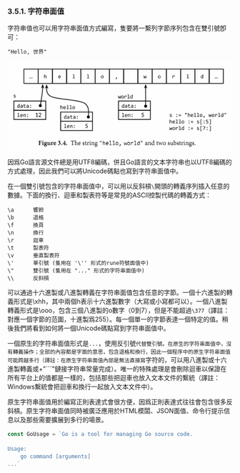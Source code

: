 ### 3.5.1. 字符串面值

字符串值也可以用字符串面值方式編寫，隻要將一繫列字節序列包含在雙引號卽可：

```
"Hello, 世界"
```

![](../images/ch3-04.png)

因爲Go語言源文件總是用UTF8編碼，併且Go語言的文本字符串也以UTF8編碼的方式處理，因此我們可以將Unicode碼點也寫到字符串面值中。

在一個雙引號包含的字符串面值中，可以用以反斜槓`\`開頭的轉義序列插入任意的數據。下面的換行、迴車和製表符等是常見的ASCII控製代碼的轉義方式：

```
\a      響鈴
\b      退格
\f      換頁
\n      換行
\r      迴車
\t      製表符
\v      垂直製表符
\'      單引號 (隻用在 '\'' 形式的rune符號面值中)
\"      雙引號 (隻用在 "..." 形式的字符串面值中)
\\      反斜槓
```

可以通過十六進製或八進製轉義在字符串面值包含任意的字節。一個十六進製的轉義形式是\xhh，其中兩個h表示十六進製數字（大寫或小寫都可以）。一個八進製轉義形式是\ooo，包含三個八進製的o數字（0到7），但是不能超過`\377`（譯註：對應一個字節的范圍，十進製爲255）。每一個單一的字節表達一個特定的值。稍後我們將看到如何將一個Unicode碼點寫到字符串面值中。

一個原生的字符串面值形式是`...`，使用反引號```代替雙引號。在原生的字符串面值中，沒有轉義操作；全部的內容都是字面的意思，包含退格和換行，因此一個程序中的原生字符串面值可能跨越多行（譯註：在原生字符串面值內部是無法直接寫```字符的，可以用八進製或十六進製轉義或+"```"鏈接字符串常量完成）。唯一的特殊處理是會刪除迴車以保證在所有平台上的值都是一樣的，包括那些把迴車也放入文本文件的繫統（譯註：Windows繫統會把迴車和換行一起放入文本文件中）。

原生字符串面值用於編寫正則表達式會很方便，因爲正則表達式往往會包含很多反斜槓。原生字符串面值同時被廣泛應用於HTML模闆、JSON面值、命令行提示信息以及那些需要擴展到多行的場景。

```Go
const GoUsage = `Go is a tool for managing Go source code.

Usage:
	go command [arguments]
...`
```





